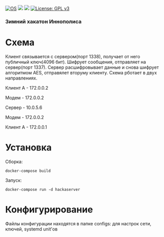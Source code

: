 [![OS](https://img.shields.io/badge/platform-linux-blue.svg)](https://www.kernel.org/)
[![](https://img.shields.io/badge/python-3.6+-blue.svg)](https://www.python.org/download/releases/3.6.0/)
![](https://img.shields.io/docker/automated/vladius25/serverside.svg?colorB=brightgreen)
[![License: GPL v3](https://img.shields.io/badge/License-GPLv3-blue.svg)](https://www.gnu.org/licenses/gpl-3.0)

### Зимний хакатон Иннополиса
# Схема
Клиент связывается с сервером(порт 1338), получает от него публичный
ключ(4096 бит). Шифрует сообщения, отправляет на сервер(порт
1337). Сервер расшифровывает данные и снова шифрует алгоритмом AES,
отправялет вторуму клиенту. Схема рботает в двух  направлениях.

Клиент А - 172.0.0.2

Модем - 172.0.0.2

Сервер - 10.0.5.6

Модем - 172.0.0.2

Клиент А - 172.0.0.1

# Установка
Сборка:

`docker-compose build`

Запуск:

`docker-compose run -d hackaserver`

# Конфигурирование
Файлы конфигурации находятся в папке configs: для настрок сети, ключей,
systemd unit'ов
